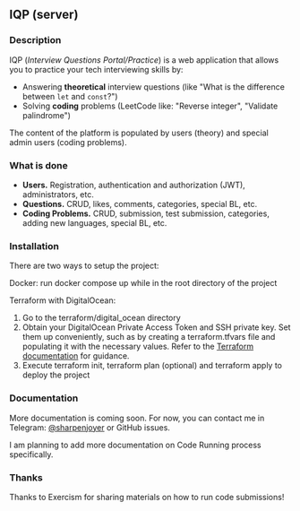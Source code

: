 ﻿## IQP (server)

### Description

IQP (*Interview Questions Portal/Practice*) is a web application that allows you to practice your tech interviewing skills by:
- Answering **theoretical** interview questions (like "What is the difference between `let` and `const`?")
- Solving **coding** problems (LeetCode like: "Reverse integer", "Validate palindrome")

The content of the platform is populated by users (theory) and special admin users (coding problems).  

### What is done

- **Users.** Registration, authentication and authorization (JWT), administrators, etc.
- **Questions.** CRUD, likes, comments, categories, special BL, etc.
- **Coding Problems.** CRUD, submission, test submission, categories, adding new languages, special BL, etc.

### Installation

There are two ways to setup the project:

Docker: run docker compose up while in the root directory of the project

Terraform with DigitalOcean: 
1) Go to the terraform/digital_ocean directory
2) Obtain your DigitalOcean Private Access Token and SSH private key. Set them up conveniently, such as by creating a terraform.tfvars file and populating it with the necessary values. Refer to the [Terraform documentation](https://registry.terraform.io/providers/terraform-redhat/rhcs/latest/docs/guides/terraform-vars) for guidance.
3) Execute terraform init, terraform plan (optional) and terraform apply to deploy the project


### Documentation

More documentation is coming soon. For now, you can contact me in Telegram: [@sharpenjoyer](https://t.me/sharpenjoyer) or GitHub issues.

I am planning to add more documentation on Code Running process specifically.

### Thanks

Thanks to Exercism for sharing materials on how to run code submissions!
